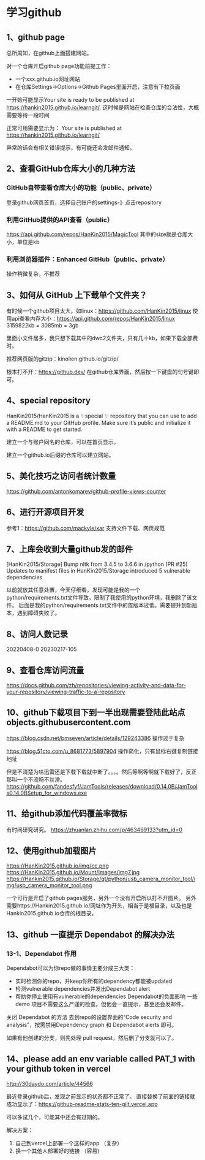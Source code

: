 # 学习github

## 1、github page
总所周知，在github上面搭建网站。

对一个仓库开启github page功能前提工作：
- 一个xxx.github.io网址网站
- 在仓库Settings->Options->Github Pages里面开启，注意有下拉页面

一开始可能显示Your site is ready to be published at https://hankin2015.github.io/learngit/.
这时候是网站在检查仓库的合法性，大概需要等待一段时间

正常可用需要显示为：
Your site is published at https://hankin2015.github.io/learngit/

异常的话会有相关错误提示，有可能还会发邮件通知。

## 2、查看GitHub仓库大小的几种方法
### GitHub自带查看仓库大小的功能（public、private）
登录github网页首页，选择自己账户的settings-》点击repository

### 利用GitHub提供的API查看（public）
https://api.github.com/repos/HanKin2015/MagicTool
其中的size就是仓库大小，单位是kb

### 利用浏览器插件：Enhanced GitHub（public、private）
操作稍微复杂，不推荐

## 3、如何从 GitHub 上下载单个文件夹？
有时候一个github项目太大，如linux：https://github.com/HanKin2015/linux
使用api查看内存大小：https://api.github.com/repos/HanKin2015/linux
3159822kb = 3085mb = 3gb

里面小文件居多，我只想下载其中的dwc2文件夹，只有几十kb，如果下载全部费时。

推荐网页版的gitzip：kinolien.github.io/gitzip/


根本打不开：https://github.dev/
在github仓库界面，然后按一下键盘的句号键即可。

## 4、special repository
HanKin2015/HanKin2015 is a ✨special ✨ repository that you can use to add a README.md to your GitHub profile. Make sure it’s public and initialize it with a README to get started.

建立一个与账户同名的仓库，可以在首页显示。

建立一个github.io后缀的仓库可以建立网站。

## 5、美化技巧之访问者统计数量
https://github.com/antonkomarev/github-profile-views-counter

## 6、进行开源项目开发
参考1：https://github.com/mackyle/xar
支持文件下载、网页规范

## 7、上库会收到大量github发的邮件
[HanKin2015/Storage] Bump nltk from 3.4.5 to 3.6.6 in /python (PR #25)
Updates to manifest files in HanKin2015/Storage introduced 5 vulnerable dependencies

以前就放其任意处置，今天仔细看，发现可能是我的一个python/requirements.txt文件导致，限制了我使用的python环境，我删除了该文件。
后面是我的python/requirements.txt文件中的库版本过低，需要提升到新版本，遇到障碍失败了。

## 8、访问人数记录
20220408-0
20230217-105

## 9、查看仓库访问流量
https://docs.github.com/zh/repositories/viewing-activity-and-data-for-your-repository/viewing-traffic-to-a-repository

## 10、github下载项目下到一半出现需要登陆此站点objects.githubusercontent.com
https://blog.csdn.net/bmseven/article/details/129243386 操作过于复杂

https://blog.51cto.com/u_8681773/5897904 操作简化，只有鼠标右键复制链接地址

但是不清楚为啥迅雷还是下载下载就中断了。。。。然后等啊等啊就下载好了，反正那叫一个不流畅不丝滑。
https://github.com/fandesfyf/JamTools/releases/download/0.14.0B/JamTools0.14.0BSetup_for_windows.exe

## 11、给github添加代码覆盖率微标
有时间研究研究。
https://zhuanlan.zhihu.com/p/463469133?utm_id=0

## 12、使用github加载图片
https://HanKin2015.github.io/img/cc.png
https://HanKin2015.github.io/Mount/Images/img7.jpg
https://Hankin2015.github.io/Storage/qt/python/usb_camera_monitor_tool/img/usb_camera_monitor_tool.png

一个可行是开启了github pages服务，另外一个没有开启所以打不开图片。
另外需要https://Hankin2015.github.io/网址作为开头，相当于是根目录，以及也是Hankin2015.github.io仓库的根目录。

## 13、github 一直提示 Dependabot 的解决办法

### 13-1、Dependabot 作用
Dependabot可以为你repo做的事情主要分成三大类：
- 实时检测你的repo，并keep你所有的dependency都能被updated
- 检测vulnerable dependencies并发出Dependabot alert
- 帮助你停止使用有vulnerable的dependencies
Dependabot的负面影响
一些 demo 项目不需要这么严谨的检查。但他会一直提示，甚至还会发邮件。

关闭 Dependabot 的方法
去到repo的设置界面的“Code security and analysis”，按需禁用Dependency graph 和 Dependabot alerts 即可。

如果有他创建的分支，则先处理 pull request，然后删了分支就可以了。

## 14、please add an env variable called PAT_1 with your github token in vercel
http://30daydo.com/article/44566

最近登录github后，发现之前显示的状态都不正常了。
直接替换了前面的链接就成功显示了：https://github-readme-stats-ten-gilt.vercel.app

可以多试几个，可能其中还会有过期的。

解决方案：
1. 自己到vercel上部署一个这样的app （复杂）
2. 换一个其他人部署好的链接 （容易)
